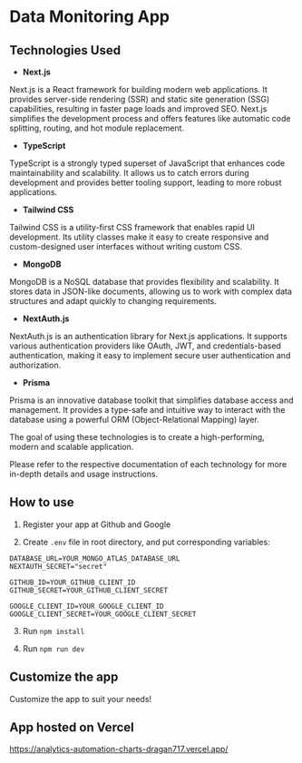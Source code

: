 # Data Monitoring App

## Technologies Used

- **Next.js**

Next.js is a React framework for building modern web applications. It provides server-side rendering (SSR) and static site generation (SSG) capabilities, resulting in faster page loads and improved SEO. Next.js simplifies the development process and offers features like automatic code splitting, routing, and hot module replacement.

- **TypeScript**

TypeScript is a strongly typed superset of JavaScript that enhances code maintainability and scalability. It allows us to catch errors during development and provides better tooling support, leading to more robust applications.

- **Tailwind CSS**

Tailwind CSS is a utility-first CSS framework that enables rapid UI development. Its utility classes make it easy to create responsive and custom-designed user interfaces without writing custom CSS.

- **MongoDB**

MongoDB is a NoSQL database that provides flexibility and scalability. It stores data in JSON-like documents, allowing us to work with complex data structures and adapt quickly to changing requirements.

- **NextAuth.js**

NextAuth.js is an authentication library for Next.js applications. It supports various authentication providers like OAuth, JWT, and credentials-based authentication, making it easy to implement secure user authentication and authorization.

- **Prisma**

Prisma is an innovative database toolkit that simplifies database access and management. It provides a type-safe and intuitive way to interact with the database using a powerful ORM (Object-Relational Mapping) layer.

The goal of using these technologies is to create a high-performing, modern and scalable application.

Please refer to the respective documentation of each technology for more in-depth details and usage instructions.

## How to use

1. Register your app at Github and Google

2. Create `.env` file in root directory, and put corresponding variables:

```
DATABASE_URL=YOUR_MONGO_ATLAS_DATABASE_URL
NEXTAUTH_SECRET="secret"

GITHUB_ID=YOUR_GITHUB_CLIENT_ID
GITHUB_SECRET=YOUR_GITHUB_CLIENT_SECRET

GOOGLE_CLIENT_ID=YOUR_GOOGLE_CLIENT_ID
GOOGLE_CLIENT_SECRET=YOUR_GOOGLE_CLIENT_SECRET
```

3. Run `npm install`

4. Run `npm run dev`

## Customize the app

Customize the app to suit your needs!

## App hosted on Vercel

https://analytics-automation-charts-dragan717.vercel.app/
